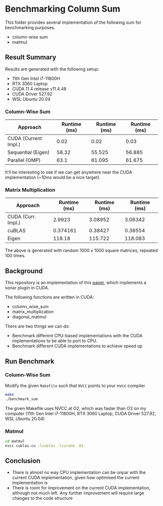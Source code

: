 # Benchmarking Column Sum

This folder provides several implementation of the following sum for benchmarking purposes.

- column-wise sum
- matmul

## Result Summary

Results are generated with the following setup:

- 11th Gen Intel i7-11800H
- RTX 3060 Laptop
- CUDA 11.4 release v11.4.48
- CUDA Driver 527.92
- WSL Ubuntu 20.04

### Column-Wise Sum

| Approach           | Runtime (ms) | Runtime (ms) | Runtime (ms) |
|--------------------|--------------|--------------|--------------|
| CUDA (Current Impl.)               | 0.02         | 0.02         | 0.03         |
| Sequential (Eigen) | 58.32        | 55.525       | 56.885       |
| Parallel (OMP)     | 63.1         | 61.095       | 61.675       |

It'll be interesting to see if we can get anywhere near the CUDA implementation (~10ms would be a nice target).

### Matrix Multiplication

| Approach           | Runtime (ms) | Runtime (ms) | Runtime (ms) |
|--------------------|--------------|--------------|--------------|
| CUDA (Curr. Impl.) | 2.9923       | 3.08952      | 3.06342      |
| cuBLAS             | 0.374161     | 0.38427      | 0.38554      |
| Eigen              | 118.18       | 115.722      | 118.083      |

The above is generated with random 1000 x 1000 square matrices, repeated 100 times.

## Background

This repository is an implementation of this [paper](https://www.frontiersin.org/articles/10.3389/frobt.2021.706646), which implements a sonar plugin in CUDA.

The following functions are written in CUDA:

- column_wise_sum
- matrix_multiplication
- diagonal_matmul

There are two things we can do:

- Benchmark different CPU-based implementations with the CUDA implementations to be able to port to CPU.
- Benchmark different CUDA implementations to achieve speed up

## Run Benchmark

### Column-Wise Sum

Modify the given `Makefile` such that `NVCC` points to your nvcc compiler

```bash
make
./benchmark_sum
```

The given Makefile uses NVCC at O2, which was faster than O3 on my computer (11th Gen Intel i7-11800H, RTX 3060 Laptop, CUDA Driver 527.92, WSL Ubuntu 20.04)

### Matmul

```bash
cd matmul
nvcc cublas.cu -lcublas -lcurand -O3
```

## Conclusion

- There is almost no way CPU implementation can be onpar with the current CUDA implementation, given how optimised the current implementation is
- There is room for improvement on the current CUDA implementation, although not much left. Any further improvement will require large changes to the code structure
